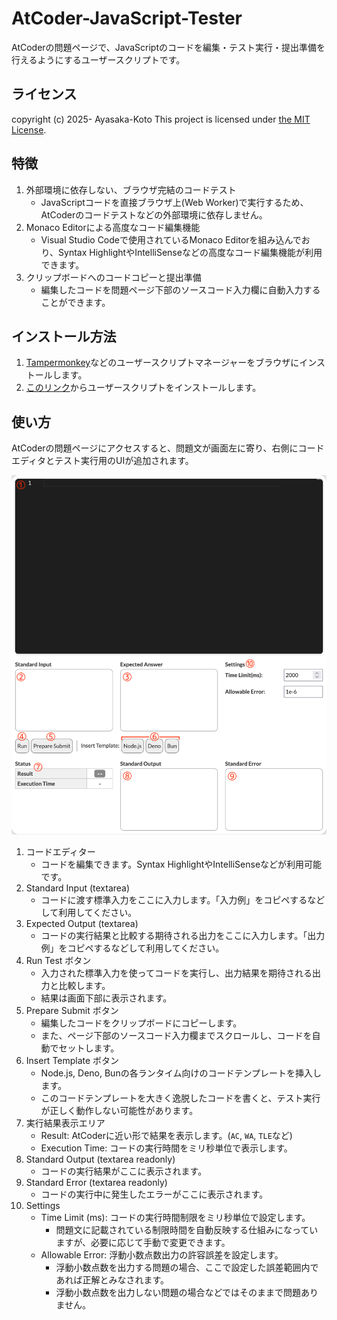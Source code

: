 # AtCoder-JavaScript-Tester

AtCoderの問題ページで、JavaScriptのコードを編集・テスト実行・提出準備を行えるようにするユーザースクリプトです。

## ライセンス

copyright (c) 2025- Ayasaka-Koto
This project is licensed under [the MIT License](https://opensource.org/licenses/MIT).

## 特徴

1. 外部環境に依存しない、ブラウザ完結のコードテスト
    - JavaScriptコードを直接ブラウザ上(Web Worker)で実行するため、AtCoderのコードテストなどの外部環境に依存しません。
2. Monaco Editorによる高度なコード編集機能
    - Visual Studio Codeで使用されているMonaco Editorを組み込んでおり、Syntax HighlightやIntelliSenseなどの高度なコード編集機能が利用できます。
3. クリップボードへのコードコピーと提出準備
    - 編集したコードを問題ページ下部のソースコード入力欄に自動入力することができます。

## インストール方法

1. [Tampermonkey](https://www.tampermonkey.net/)などのユーザースクリプトマネージャーをブラウザにインストールします。
2. [このリンク](https://cdn.jsdelivr.net/gh/AXT-AyaKoto/AtCoder-JavaScript-Tester@main/index.user.js)からユーザースクリプトをインストールします。

## 使い方

AtCoderの問題ページにアクセスすると、問題文が画面左に寄り、右側にコードエディタとテスト実行用のUIが追加されます。

![UI Screenshot](./images/readme_0001.png)

1. コードエディター
    - コードを編集できます。Syntax HighlightやIntelliSenseなどが利用可能です。
2. Standard Input (textarea)
    - コードに渡す標準入力をここに入力します。「入力例」をコピペするなどして利用してください。
3. Expected Output (textarea)
    - コードの実行結果と比較する期待される出力をここに入力します。「出力例」をコピペするなどして利用してください。
4. Run Test ボタン
    - 入力された標準入力を使ってコードを実行し、出力結果を期待される出力と比較します。
    - 結果は画面下部に表示されます。
5. Prepare Submit ボタン
    - 編集したコードをクリップボードにコピーします。
    - また、ページ下部のソースコード入力欄までスクロールし、コードを自動でセットします。
6. Insert Template ボタン
    - Node.js, Deno, Bunの各ランタイム向けのコードテンプレートを挿入します。
    - このコードテンプレートを大きく逸脱したコードを書くと、テスト実行が正しく動作しない可能性があります。
7. 実行結果表示エリア
    - Result: AtCoderに近い形で結果を表示します。(`AC`, `WA`, `TLE`など)
    - Execution Time: コードの実行時間をミリ秒単位で表示します。
8. Standard Output (textarea readonly)
    - コードの実行結果がここに表示されます。
9. Standard Error (textarea readonly)
    - コードの実行中に発生したエラーがここに表示されます。
10. Settings
    - Time Limit (ms): コードの実行時間制限をミリ秒単位で設定します。
        - 問題文に記載されている制限時間を自動反映する仕組みになっていますが、必要に応じて手動で変更できます。
    - Allowable Error: 浮動小数点数出力の許容誤差を設定します。
        - 浮動小数点数を出力する問題の場合、ここで設定した誤差範囲内であれば正解とみなされます。
        - 浮動小数点数を出力しない問題の場合などではそのままで問題ありません。
